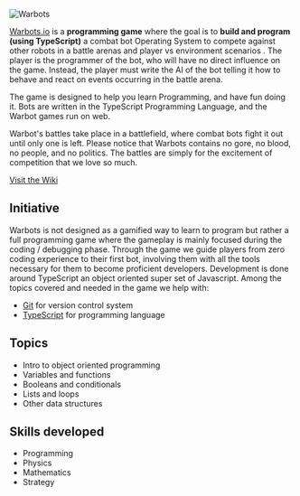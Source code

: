 ![Warbots](https://warbots.io/images/logo.png)

[Warbots.io](https://warbots.io) is a **programming game** where the goal is to **build and program (using TypeScript)** a combat bot Operating System to compete against other robots in a battle arenas and player vs environment scenarios . The player is the programmer of the bot, who will have no direct influence on the game. Instead, the player must write the AI of the bot telling it how to behave and react on events occurring in the battle arena.

The game is designed to help you learn Programming, and have fun doing it. Bots are written in the TypeScript Programming Language, and the Warbot games run on web.

Warbot's battles take place in a battlefield, where combat bots fight it out until only one is left. Please notice that Warbots contains no gore, no blood, no people, and no politics. The battles are simply for the excitement of competition that we love so much.

[Visit the Wiki](https://github.com/gianksp/warbots/wiki)

Initiative
----------

Warbots is not designed as a gamified way to learn to program but rather a full programming game where the gameplay is mainly focused during the coding / debugging phase. Through the game we guide players from zero coding experience to their first bot, involving them with all the tools necessary for them to become proficient developers. Development is done around TypeScript an object oriented super set of Javascript. Among the topics covered and needed in the game we help with:

- [Git](https://github.com) for version control system
- [TypeScript](https://www.typescriptlang.org/) for programming language

Topics
------

- Intro to object oriented programming
- Variables and functions
- Booleans and conditionals
- Lists and loops
- Other data structures

Skills developed
----------------

- Programming
- Physics
- Mathematics
- Strategy
